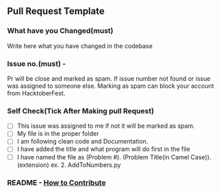 ## Pull Request Template

### What have you Changed(must)

Write here what you have changed in the codebase

### Issue no.(must) - #

Pr will be close and marked as spam. If issue number not found or issue was assigned to someone else. 
Marking as spam can block your account from HacktoberFest.
### Self Check(Tick After Making pull Request)

- [ ] This issue was assigned to me if not it will be marked as spam.
- [ ] My file is in the proper folder
- [ ] I am following clean code and Documentation.
- [ ] I have added the title and what program will do first in the file
- [ ] I have named the file as (Problem #). (Problem Title(in Camel Case)).(extension)
      ex. 2. AddToNumbers.py

### README - [How to Contribute](https://github.com/SSKale1/LeetCode-Solutions/blob/master/CONTRIBUTING.md)

